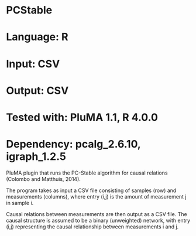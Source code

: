 # PCStable
# Language: R
# Input: CSV
# Output: CSV
# Tested with: PluMA 1.1, R 4.0.0
# Dependency: pcalg_2.6.10, igraph_1.2.5

PluMA plugin that runs the PC-Stable algorithm for causal relations (Colombo and Matthuis, 2014).

The program takes as input a CSV file consisting of samples (row) and measurements (columns), where entry (i,j) is the amount of measurement j in sample i.

Causal relations between measurements are then output as a CSV file.  The causal structure is assumed to be a binary (unweighted) network, with entry (i,j) representing the causal relationship between measurements i and j.
